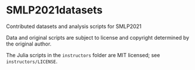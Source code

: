 # SMLP2021datasets
Contributed datasets and analysis scripts for SMLP2021

Data and original scripts are subject to license and copyright determined by the original author.

The Julia scripts in the `instructors` folder are MIT licensed; see `instructors/LICENSE`.
